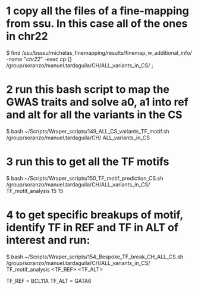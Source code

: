 # 1 copy all the files of a fine-mapping from ssu. In this case all of the ones in chr22

$ find /ssu/bsssu/michelas_finemapping/results/finemap_w_additional_info/ -name "*chr22*" -exec cp {} /group/soranzo/manuel.tardaguila/CH/ALL_variants_in_CS/ \;

# 2 run this bash script to map the GWAS traits and solve a0, a1 into ref and alt for all the variants in the CS

$ bash ~/Scripts/Wraper_scripts/149_ALL_CS_variants_TF_motif.sh /group/soranzo/manuel.tardaguila/CH/ ALL_variants_in_CS


# 3 run this to get all the TF motifs

$ bash ~/Scripts/Wraper_scripts/150_TF_motif_prediction_CS.sh /group/soranzo/manuel.tardaguila/CH/ALL_variants_in_CS/ TF_motif_analysis 15 15

# 4 to get specific breakups of motif, identify TF in REF and TF in ALT of interest and run:

$ bash ~/Scripts/Wraper_scripts/154_Bespoke_TF_break_CH_ALL_CS.sh /group/soranzo/manuel.tardaguila/CH/ALL_variants_in_CS/ TF_motif_analysis <TF_REF> <TF_ALT>

TF_REF = BCL11A
TF_ALT = GATA6